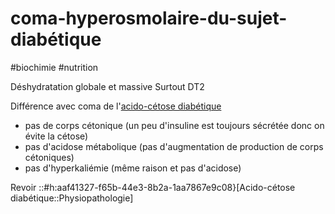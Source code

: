 # coma-hyperosmolaire-du-sujet-diabétique
#biochimie #nutrition 


Déshydratation globale et massive
Surtout DT2 

Différence avec coma de l'[acido-cétose diabétique](#acido-cc3a9tose-diabc3a9tiquenorgmd)

- pas de corps cétonique (un peu d'insuline est toujours sécrétée donc on évite la cétose) 
- pas d'acidose métabolique (pas d'augmentation de production de corps cétoniques) 
- pas d'hyperkaliémie (même raison et pas d'acidose) 

Revoir ::#h:aaf41327-f65b-44e3-8b2a-1aa7867e9c08}[Acido-cétose diabétique::Physiopathologie] 

